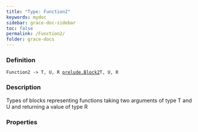 ```yaml
---
title: "Type: Function2"
keywords: mydoc
sidebar: grace-doc-sidebar
toc: false
permalink: /Function2/
folder: grace-docs
---
```


### Definition
`Function2 -> T, U, R `[`prelude.Block2`]({{site.baseurl}}/404)`T, U, R`

### Description
Types of blocks representing functions taking two arguments of type T and U and returning a value of type R

### Properties

